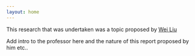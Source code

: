 ```yaml
---
layout: home
---
```


This research that was undertaken was a topic proposed by [Wei Liu](https://profiles.uts.edu.au/Wei.Liu)

Add intro to the professor here and the nature of this report proposed by him
etc..